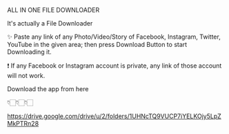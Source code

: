 ALL IN ONE FILE DOWNLOADER 

It's actually a File Downloader

✨ Paste any link of any Photo/Video/Story of Facebook, Instagram, Twitter, YouTube in the given area; then press Download Button to start Downloading it.

❗ If any Facebook or Instagram account is private, any link of those account will not work.

Download the app from here

👇🏻👇🏻👇🏻

https://drive.google.com/drive/u/2/folders/1UHNcTQ9VUCP7iYELKOjy5LpZMkPTRn28
